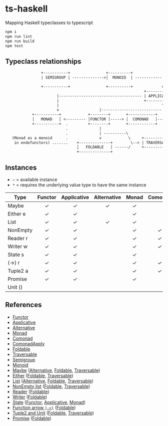 # ts-haskell
Mapping Haskell typeclasses to typescript

```bash
npm i
npm run lint
npm run build
npm test
```

## Typeclass relationships

```txt
                +-----------+                +----------+
                | SEMIGROUP | -------------->│  MONOID  │ ------------|  ............ (Applicative as a monoidal pattern)

                +-----------+                +----------+             v
                                                              +--------------+
                       |------------------------------------- | APPLICATIVE  │
                       |                                      +--------------+
                       |                                              ^
                       v                  |---------------------------|
            +-----------+            +--------+       +------------+      +---------------+
            │   MONAD   │ <--------- │FUNCTOR │-----> │  COMONAD   │----> │ COMONAD APPLY │
            +-----------+  .         +--------+       +------------+      +---------------+
                           .              |
                           .              | ----------\
   (Monad as a monoid      .              v            \     +-------------+
    in endofunctors) .......    +--------------+        \--> | TRAVERSABLE │
                                │   FOLDABLE   │ ------/     +-------------+
                                +--------------+
```

## Instances

- `✓` = available instance
- `*` = requires the underlying value type to have the same instance

| Type       | Functor | Applicative | Alternative | Monad | Comonad | ComonadApply | Foldable | Traversable | Semigroup | Monoid |
| ---------- | :-----: | :---------: | :---------: | :---: | :-----: | :----------: | :------: | :---------: | :-------: | :----: |
| Maybe      | ✓       | ✓           | ✓           | ✓     |         |              | ✓        | ✓           | ✓*        | ✓*     |
| Either e   | ✓       | ✓           |             | ✓     |         |              | ✓        | ✓           | ✓*        | ✓*     |
| List       | ✓       | ✓           | ✓           | ✓     |         |              | ✓        | ✓           | ✓         | ✓      |
| NonEmpty   | ✓       | ✓           |             | ✓     | ✓       | ✓            | ✓        | ✓           | ✓         |        |
| Reader r   | ✓       | ✓           |             | ✓     | ✓       | ✓            | ✓        |             | ✓*        | ✓*     |
| Writer w   | ✓       | ✓           |             | ✓     | ✓       | ✓            | ✓        |             | ✓*        | ✓*     |
| State s    | ✓       | ✓           |             | ✓     |         |              |          |             |           |        |
| (->) r     | ✓       | ✓           |             | ✓     | ✓       | ✓            | ✓        |             | ✓*        | ✓*     |
| Tuple2 a   | ✓       | ✓           |             | ✓     | ✓       | ✓            | ✓        | ✓           | ✓*        | ✓*     |
| Promise    | ✓       | ✓           |             | ✓     |         |              | ✓        |             | ✓*        | ✓*     |
| Unit ()    |         |             |             |       |         |              |          |             | ✓         | ✓      |

## References

- [Functor](src/ghc/base/functor.ts)
- [Applicative](src/ghc/base/applicative.ts)
- [Alternative](src/control/alternative/alternative.ts)
- [Monad](src/ghc/base/monad/monad.ts)
- [Comonad](src/control/comonad.ts)
- [ComonadApply](src/control/comonad-apply.ts)
- [Foldable](src/data/foldable.ts)
- [Traversable](src/data/traversable.ts)
- [Semigroup](src/ghc/base/semigroup.ts)
- [Monoid](src/ghc/base/monoid.ts)
- [Maybe](src/ghc/base/maybe/maybe.ts) ([Alternative](src/ghc/base/maybe/alternative.ts), [Foldable](src/ghc/base/maybe/foldable.ts), [Traversable](src/ghc/base/maybe/traversable.ts))
- [Either](src/data/either/either.ts) ([Foldable](src/data/either/foldable.ts), [Traversable](src/data/either/traversable.ts))
- [List](src/ghc/base/list/list.ts) ([Alternative](src/ghc/base/list/alternative.ts), [Foldable](src/ghc/base/list/foldable.ts), [Traversable](src/ghc/base/list/traversable.ts))
- [NonEmpty list](src/ghc/base/non-empty/list.ts) ([Foldable](src/ghc/base/non-empty/foldable.ts), [Traversable](src/ghc/base/non-empty/traversable.ts))
- [Reader](src/control/reader/reader.ts) ([Foldable](src/control/reader/foldable.ts))
- [Writer](src/control/writer/writer.ts) ([Foldable](src/control/writer/foldable.ts))
- [State](src/control/state/state.ts) ([Functor](src/control/state/functor.ts), [Applicative](src/control/state/applicative.ts), [Monad](src/control/state/monad.ts))
- [Function arrow `(->)`](src/ghc/prim/function-arrow/index.ts) ([Foldable](src/control/reader/foldable.ts))
- [Tuple2 and Unit](src/ghc/base/tuple/tuple.ts) ([Foldable](src/ghc/base/tuple/foldable.ts), [Traversable](src/ghc/base/tuple/tuple2-traversable.ts))
- [Promise](src/extra/promise/promise.ts) ([Foldable](src/extra/promise/foldable.ts))
